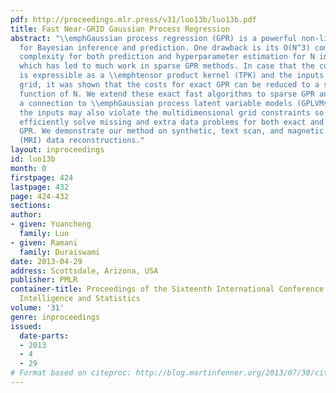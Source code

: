 ```yaml
---
pdf: http://proceedings.mlr.press/v31/luo13b/luo13b.pdf
title: Fast Near-GRID Gaussian Process Regression
abstract: "\\emphGaussian process regression (GPR) is a powerful non-linear technique
  for Bayesian inference and prediction. One drawback is its O(N^3) computational
  complexity for both prediction and hyperparameter estimation for N input points
  which has led to much work in sparse GPR methods. In case that the covariance function
  is expressible as a \\emphtensor product kernel (TPK) and the inputs form a multidimensional
  grid, it was shown that the costs for exact GPR can be reduced to a sub-quadratic
  function of N. We extend these exact fast algorithms to sparse GPR and remark on
  a connection to \\emphGaussian process latent variable models (GPLVMs). In practice,
  the inputs may also violate the multidimensional grid constraints so we pose and
  efficiently solve missing and extra data problems for both exact and sparse grid
  GPR. We demonstrate our method on synthetic, text scan, and magnetic resonance imaging
  (MRI) data reconstructions."
layout: inproceedings
id: luo13b
month: 0
firstpage: 424
lastpage: 432
page: 424-432
sections: 
author:
- given: Yuancheng
  family: Luo
- given: Ramani
  family: Duraiswami
date: 2013-04-29
address: Scottsdale, Arizona, USA
publisher: PMLR
container-title: Proceedings of the Sixteenth International Conference on Artificial
  Intelligence and Statistics
volume: '31'
genre: inproceedings
issued:
  date-parts:
  - 2013
  - 4
  - 29
# Format based on citeproc: http://blog.martinfenner.org/2013/07/30/citeproc-yaml-for-bibliographies/
---
```

